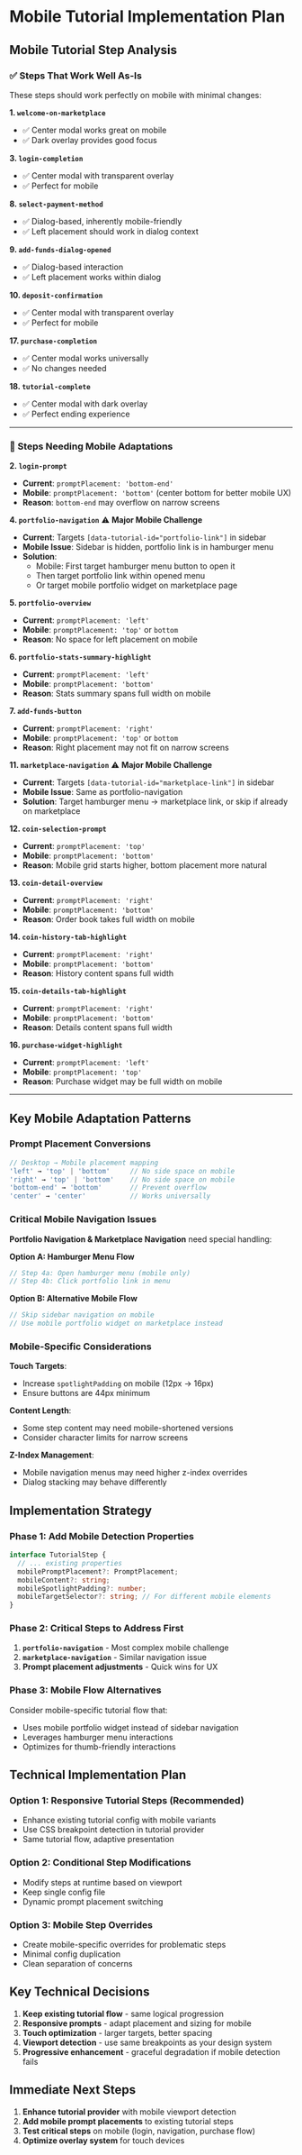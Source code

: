 # Mobile Tutorial Implementation Plan

## **Mobile Tutorial Step Analysis**

### **✅ Steps That Work Well As-Is**
These steps should work perfectly on mobile with minimal changes:

**1. `welcome-on-marketplace`**
- ✅ Center modal works great on mobile
- ✅ Dark overlay provides good focus

**3. `login-completion`** 
- ✅ Center modal with transparent overlay
- ✅ Perfect for mobile

**8. `select-payment-method`**
- ✅ Dialog-based, inherently mobile-friendly
- ✅ Left placement should work in dialog context

**9. `add-funds-dialog-opened`**
- ✅ Dialog-based interaction
- ✅ Left placement works within dialog

**10. `deposit-confirmation`**
- ✅ Center modal with transparent overlay
- ✅ Perfect for mobile

**17. `purchase-completion`**
- ✅ Center modal works universally
- ✅ No changes needed

**18. `tutorial-complete`**
- ✅ Center modal with dark overlay
- ✅ Perfect ending experience

---

### **🔄 Steps Needing Mobile Adaptations**

**2. `login-prompt`**
- **Current**: `promptPlacement: 'bottom-end'`
- **Mobile**: `promptPlacement: 'bottom'` (center bottom for better mobile UX)
- **Reason**: `bottom-end` may overflow on narrow screens

**4. `portfolio-navigation`** ⚠️ **Major Mobile Challenge**
- **Current**: Targets `[data-tutorial-id="portfolio-link"]` in sidebar
- **Mobile Issue**: Sidebar is hidden, portfolio link is in hamburger menu
- **Solution**: 
  - Mobile: First target hamburger menu button to open it
  - Then target portfolio link within opened menu
  - Or target mobile portfolio widget on marketplace page

**5. `portfolio-overview`**
- **Current**: `promptPlacement: 'left'`
- **Mobile**: `promptPlacement: 'top'` or `bottom`
- **Reason**: No space for left placement on mobile

**6. `portfolio-stats-summary-highlight`**
- **Current**: `promptPlacement: 'left'`
- **Mobile**: `promptPlacement: 'bottom'`
- **Reason**: Stats summary spans full width on mobile

**7. `add-funds-button`**
- **Current**: `promptPlacement: 'right'`
- **Mobile**: `promptPlacement: 'top'` or `bottom`
- **Reason**: Right placement may not fit on narrow screens

**11. `marketplace-navigation`** ⚠️ **Major Mobile Challenge**
- **Current**: Targets `[data-tutorial-id="marketplace-link"]` in sidebar
- **Mobile Issue**: Same as portfolio-navigation
- **Solution**: Target hamburger menu → marketplace link, or skip if already on marketplace

**12. `coin-selection-prompt`**
- **Current**: `promptPlacement: 'top'`
- **Mobile**: `promptPlacement: 'bottom'` 
- **Reason**: Mobile grid starts higher, bottom placement more natural

**13. `coin-detail-overview`**
- **Current**: `promptPlacement: 'right'`
- **Mobile**: `promptPlacement: 'bottom'`
- **Reason**: Order book takes full width on mobile

**14. `coin-history-tab-highlight`**
- **Current**: `promptPlacement: 'right'`
- **Mobile**: `promptPlacement: 'bottom'`
- **Reason**: History content spans full width

**15. `coin-details-tab-highlight`**
- **Current**: `promptPlacement: 'right'`  
- **Mobile**: `promptPlacement: 'bottom'`
- **Reason**: Details content spans full width

**16. `purchase-widget-highlight`**
- **Current**: `promptPlacement: 'left'`
- **Mobile**: `promptPlacement: 'top'`
- **Reason**: Purchase widget may be full width on mobile

---

## **Key Mobile Adaptation Patterns**

### **Prompt Placement Conversions**
```typescript
// Desktop → Mobile placement mapping
'left' → 'top' | 'bottom'     // No side space on mobile
'right' → 'top' | 'bottom'    // No side space on mobile  
'bottom-end' → 'bottom'       // Prevent overflow
'center' → 'center'           // Works universally
```

### **Critical Mobile Navigation Issues**
**Portfolio Navigation & Marketplace Navigation** need special handling:

**Option A: Hamburger Menu Flow**
```typescript
// Step 4a: Open hamburger menu (mobile only)
// Step 4b: Click portfolio link in menu
```

**Option B: Alternative Mobile Flow**
```typescript
// Skip sidebar navigation on mobile
// Use mobile portfolio widget on marketplace instead
```

### **Mobile-Specific Considerations**

**Touch Targets**:
- Increase `spotlightPadding` on mobile (12px → 16px)
- Ensure buttons are 44px minimum

**Content Length**:
- Some step content may need mobile-shortened versions
- Consider character limits for narrow screens

**Z-Index Management**:
- Mobile navigation menus may need higher z-index overrides
- Dialog stacking may behave differently

## **Implementation Strategy**

### **Phase 1: Add Mobile Detection Properties**
```typescript
interface TutorialStep {
  // ... existing properties
  mobilePromptPlacement?: PromptPlacement;
  mobileContent?: string;
  mobileSpotlightPadding?: number;
  mobileTargetSelector?: string; // For different mobile elements
}
```

### **Phase 2: Critical Steps to Address First**
1. **`portfolio-navigation`** - Most complex mobile challenge
2. **`marketplace-navigation`** - Similar navigation issue  
3. **Prompt placement adjustments** - Quick wins for UX

### **Phase 3: Mobile Flow Alternatives**
Consider mobile-specific tutorial flow that:
- Uses mobile portfolio widget instead of sidebar navigation
- Leverages hamburger menu interactions
- Optimizes for thumb-friendly interactions

## **Technical Implementation Plan**

### **Option 1: Responsive Tutorial Steps (Recommended)**
- Enhance existing tutorial config with mobile variants
- Use CSS breakpoint detection in tutorial provider
- Same tutorial flow, adaptive presentation

### **Option 2: Conditional Step Modifications**
- Modify steps at runtime based on viewport
- Keep single config file
- Dynamic prompt placement switching

### **Option 3: Mobile Step Overrides**
- Create mobile-specific overrides for problematic steps
- Minimal config duplication
- Clean separation of concerns

## **Key Technical Decisions**

1. **Keep existing tutorial flow** - same logical progression
2. **Responsive prompts** - adapt placement and sizing for mobile
3. **Touch optimization** - larger targets, better spacing
4. **Viewport detection** - use same breakpoints as your design system
5. **Progressive enhancement** - graceful degradation if mobile detection fails

## **Immediate Next Steps**

1. **Enhance tutorial provider** with mobile viewport detection
2. **Add mobile prompt placements** to existing tutorial steps
3. **Test critical steps** on mobile (login, navigation, purchase flow)
4. **Optimize overlay system** for touch devices 